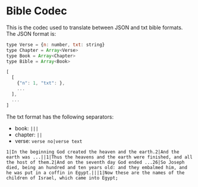 # Bible Codec

This is the codec used to translate between JSON and txt bible formats. The JSON format is:

```javascript
type Verse = {n: number, txt: string}
type Chapter = Array<Verse>
type Book = Array<Chapter>
type Bible = Array<Book>

[
  [
    {"n": 1, "txt": },
    ...
  ],
  ...
]
```

The txt format has the following separators:

* book: `|||`
* chapter: `||`
* verse: `verse no|verse text`

```
1|In the beginning God created the heaven and the earth.2|And the earth was ...||1|Thus the heavens and the earth were finished, and all the host of them.2|And on the seventh day God ended ...26|So Joseph died, being an hundred and ten years old: and they embalmed him, and he was put in a coffin in Egypt.|||1|Now these are the names of the children of Israel, which came into Egypt;
```
